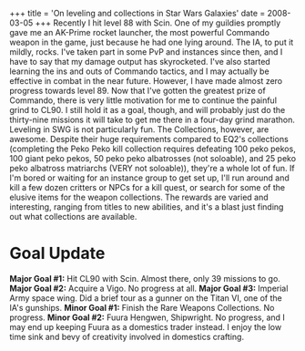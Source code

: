 +++
title = 'On leveling and collections in Star Wars Galaxies'
date = 2008-03-05
+++
Recently I hit level 88 with Scin. One of my guildies promptly gave me an AK-Prime rocket launcher, the most powerful Commando weapon in the game, just because he had one lying around. The IA, to put it mildly, rocks. I've taken part in some PvP and instances since then, and I have to say that my damage output has skyrocketed. I've also started learning the ins and outs of Commando tactics, and I may actually be effective in combat in the near future. However, I have made almost zero progress towards level 89. Now that I've gotten the greatest prize of Commando, there is very little motivation for me to continue the painful grind to CL90. I still hold it as a goal, though, and will probably just do the thirty-nine missions it will take to get me there in a four-day grind marathon. Leveling in SWG is not particularly fun. The Collections, however, are awesome. Despite their huge requirements compared to EQ2's collections (completing the Peko Peko kill collection requires defeating 100 peko pekos, 100 giant peko pekos, 50 peko peko albatrosses (not soloable), and 25 peko peko albatross matriarchs (VERY not soloable)), they're a whole lot of fun. If I'm bored or waiting for an instance group to get set up, I'll run around and kill a few dozen critters or NPCs for a kill quest, or search for some of the elusive items for the weapon collections. The rewards are varied and interesting, ranging from titles to new abilities, and it's a blast just finding out what collections are available.

# Goal Update

**Major Goal #1:** Hit CL90 with Scin. Almost there, only 39 missions to go. **Major Goal #2:** Acquire a Vigo. No progress at all. **Major Goal #3:** Imperial Army space wing. Did a brief tour as a gunner on the Titan VI, one of the IA's gunships. **Minor Goal #1:** Finish the Rare Weapons Collections. No progress. **Minor Goal #2:** Fuura Hengwen, Shipwright. No progress, and I may end up keeping Fuura as a domestics trader instead. I enjoy the low time sink and bevy of creativity involved in domestics crafting.
